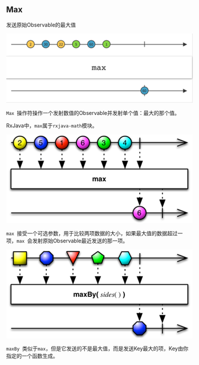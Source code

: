 ## Max

发送原始Observable的最大值

![max](../images/operators/max.c.png)

`Max `操作符操作一个发射数值的Observable并发射单个值：最大的那个值。

RxJava中，`max`属于`rxjava-math`模块。

![max](../images/operators/max.png)

`max `接受一个可选参数，用于比较两项数据的大小，如果最大值的数据超过一项，`max `会发射原始Observable最近发送的那一项。

![maxBy](../images/operators/maxBy.png)

`maxBy `类似于`max`，但是它发送的不是最大值，而是发送Key最大的项，Key由你指定的一个函数生成。
